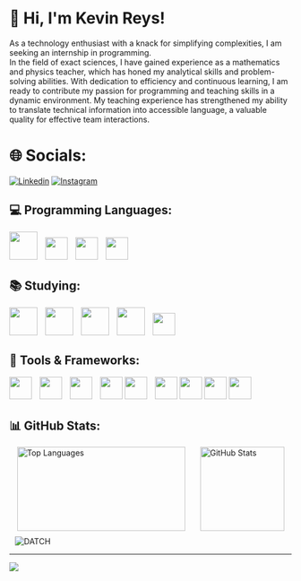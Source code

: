 # 💫 Hi, I'm Kevin Reys!
As a technology enthusiast with a knack for simplifying complexities, I am seeking an internship in programming. <br>
In the field of exact sciences, I have gained experience as a mathematics and physics teacher, which has honed my analytical skills and problem-solving abilities. 
With dedication to efficiency and continuous learning, I am ready to contribute my passion for programming and teaching skills in a dynamic environment. 
My teaching experience has strengthened my ability to translate technical information into accessible language, a valuable quality for effective team interactions.

# 🌐 Socials:
[![Linkedin](https://img.shields.io/badge/LinkedIn-0077B5?style=for-the-badge&logo=linkedin&logoColor=white)](https://www.linkedin.com/in/reyskev/) 
[![Instagram](https://img.shields.io/badge/Instagram-E4405F?style=for-the-badge&logo=instagram&logoColor=white)](https://instagram.com/_reyskevin) 


## 💻 Programming Languages:
<div>
    <img src="https://cdn.jsdelivr.net/gh/devicons/devicon@latest/icons/java/java-original-wordmark.svg" style="display: inline-block; width: 50px; height: 50px; margin-right: 10px;">
    <img src="https://cdn.jsdelivr.net/gh/devicons/devicon@latest/icons/html5/html5-original.svg" style="display: inline-block; width: 40px; height: 40px; margin-right: 10px;">
    <img src="https://cdn.jsdelivr.net/gh/devicons/devicon@latest/icons/css3/css3-original.svg" style="display: inline-block; width: 40px; height: 40px; margin-right: 10px;">
    <img src="https://cdn.jsdelivr.net/gh/devicons/devicon@latest/icons/javascript/javascript-original.svg" style="display: inline-block; width: 40px; height: 40px;">      
</div>

## 📚 Studying:
<div>
  
   <img src="https://cdn.jsdelivr.net/gh/devicons/devicon@latest/icons/kotlin/kotlin-original.svg" style="display: inline-block; width: 50px; height: 50px; margin-right: 10px;">
   <img src="https://cdn.jsdelivr.net/gh/devicons/devicon@latest/icons/python/python-original.svg" style="display: inline-block; width: 50px; height: 50px; margin-right: 10px;">       
   <img src="https://cdn.jsdelivr.net/gh/devicons/devicon@latest/icons/linux/linux-original.svg" style="display: inline-block; width: 50px; height: 50px; margin-right: 10px;">
   <img src="https://cdn.jsdelivr.net/gh/devicons/devicon@latest/icons/php/php-original.svg" style="display: inline-block; width: 50px; height: 50px; margin-right: 10px;"> 
   <img src="https://cdn.jsdelivr.net/gh/devicons/devicon@latest/icons/cplusplus/cplusplus-original.svg" style="display: inline-block; width: 40px; height: 40px;">
</div>

## 🔧 Tools & Frameworks:
<div>
  <img src="https://cdn.jsdelivr.net/gh/devicons/devicon@latest/icons/vscode/vscode-original.svg" style="display: inline-block; width: 40px; height: 40px; margin-right: 10px;">
  <img src="https://cdn.jsdelivr.net/gh/devicons/devicon@latest/icons/pycharm/pycharm-original.svg" style="display: inline-block; width: 40px; height: 40px; margin-right: 10px;">
  <img src="https://cdn.jsdelivr.net/gh/devicons/devicon@latest/icons/intellij/intellij-original.svg" style="display: inline-block; width: 40px; height: 40px; margin-right: 10px;">
  <img src="https://cdn.jsdelivr.net/gh/devicons/devicon@latest/icons/eclipse/eclipse-original.svg" style="display: inline-block; width: 40px; height: 40px;">
  <img src="https://cdn.jsdelivr.net/gh/devicons/devicon@latest/icons/git/git-original.svg" style="display: inline-block; width: 40px; height: 40px; margin-right: 10px;">
  <img src="https://cdn.jsdelivr.net/gh/devicons/devicon@latest/icons/androidstudio/androidstudio-original.svg" style="display: inline-block; width: 40px; height: 40px;">
  <img src="https://cdn.jsdelivr.net/gh/devicons/devicon@latest/icons/spring/spring-original.svg" style="display: inline-block; width: 40px; height: 40px;">
  <img src="https://cdn.jsdelivr.net/gh/devicons/devicon@latest/icons/laravel/laravel-original.svg" style="display: inline-block; width: 40px; height: 40px;">
  <img src="https://cdn.jsdelivr.net/gh/devicons/devicon@latest/icons/django/django-plain.svg" style="display: inline-block; width: 40px; height: 40px;">
  
          
          
          
          
  </div>


 ## 📊 GitHub Stats:
<div style="display: flex; justify-content: space-around;">
    <img src="https://github-readme-stats.vercel.app/api/top-langs/?username=KevinReys&theme=dark&hide_border=false&include_all_commits=false&count_private=false&layout=compact" alt="Top Languages" style="height: 150px; width: 300px;">
    <img src="https://github-readme-stats.vercel.app/api?username=KevinReys&theme=dark&hide_border=false&include_all_commits=false&count_private=false" alt="GitHub Stats" style="height: 150px; width: auto;">
</div>
 <div style="flex: 1; margin: 10px;"> 
        <img align="center" src="https://github-profile-summary-cards.vercel.app/api/cards/profile-details?username=KevinReys&theme=2077" alt="DATCH" />
    </div>
</div>
          
---
[![](https://visitcount.itsvg.in/api?id=KevinReys&icon=0&color=0)](https://visitcount.itsvg.in)
